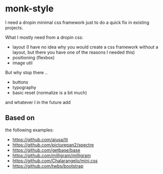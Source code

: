 # monk-style

I need a dropin minimal css framework just to do a quick fix in existing projects.

What I mostly need from a dropin css:

- layout (I have no idea why you would create a css framework without a layout, but there you have one of the reasons I needed this)
- positioning (flexbox)
- image util

But why stop there ..

- buttons
- typography
- basic reset (normalize is a bit much)

and whatever I in the future add





## Based on

the following examples:

- https://github.com/ajusa/lit
- https://github.com/picturepan2/spectre
- https://github.com/getbase/base
- https://github.com/milligram/milligram
- https://github.com/Chalarangelo/mini.css
- https://github.com/twbs/bootstrap

